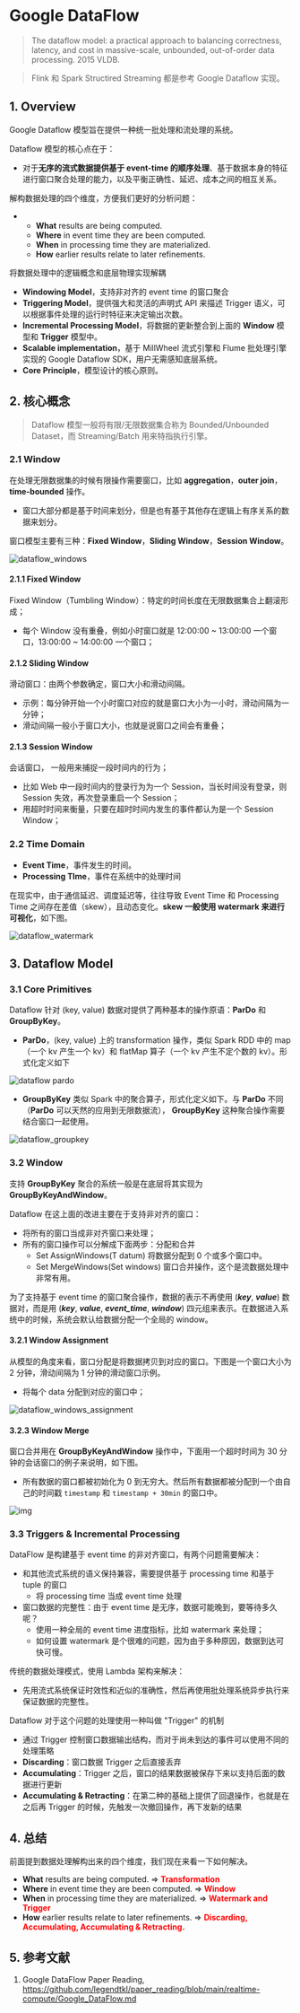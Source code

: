 # Google DataFlow

> The dataflow model: a practical approach to balancing correctness, latency, and cost in massive-scale, unbounded, out-of-order data processing.  2015 VLDB.

> Flink 和 Spark Structired Streaming 都是参考 Google Dataflow 实现。

## 1. Overview

Google Dataflow 模型旨在提供一种统一批处理和流处理的系统。

Dataflow 模型的核心点在于：

- 对于**无序的流式数据提供基于 event-time 的顺序处理**、基于数据本身的特征进行窗口聚合处理的能力，以及平衡正确性、延迟、成本之间的相互关系。

解构数据处理的四个维度，方便我们更好的分析问题：

- - **What** results are being computed.
  - **Where** in event time they are been computed.
  - **When** in processing time they are materialized.
  - **How** earlier results relate to later refinements.

将数据处理中的逻辑概念和底层物理实现解耦

- **Windowing Model**，支持非对齐的 event time 的窗口聚合
- **Triggering Model**，提供强大和灵活的声明式 API 来描述 Trigger 语义，可以根据事件处理的运行时特征来决定输出次数。
- **Incremental Processing Model**，将数据的更新整合到上面的 **Window** 模型和 **Trigger** 模型中。
- **Scalable implementation**，基于 MillWheel 流式引擎和 Flume 批处理引擎实现的 Google Dataflow SDK，用户无需感知底层系统。
- **Core Principle**，模型设计的核心原则。

## 2. 核心概念

>  Dataflow 模型一般将有限/无限数据集合称为 Bounded/Unbounded Dataset，而 Streaming/Batch 用来特指执行引擎。

### 2.1 Window

在处理无限数据集的时候有限操作需要窗口，比如 **aggregation**，**outer join**，**time-bounded** 操作。

- 窗口大部分都是基于时间来划分，但是也有基于其他存在逻辑上有序关系的数据来划分。

窗口模型主要有三种：**Fixed Window**，**Sliding Window**，**Session Window**。

![dataflow_windows](pics/dataflow_windows.png)

#### 2.1.1 Fixed Window

Fixed Window（Tumbling Window）：特定的时间长度在无限数据集合上翻滚形成；

- 每个 Window 没有重叠，例如小时窗口就是 12:00:00 ~ 13:00:00 一个窗口，13:00:00 ~ 14:00:00 一个窗口；

#### 2.1.2 Sliding Window

滑动窗口：由两个参数确定，窗口大小和滑动间隔。

- 示例：每分钟开始一个小时窗口对应的就是窗口大小为一小时，滑动间隔为一分钟；
- 滑动间隔一般小于窗口大小，也就是说窗口之间会有重叠；

#### 2.1.3 Session Window

会话窗口， 一般用来捕捉一段时间内的行为；

- 比如 Web 中一段时间内的登录行为为一个 Session，当长时间没有登录，则 Session 失效，再次登录重启一个 Session；
- 用超时时间来衡量，只要在超时时间内发生的事件都认为是一个 Session Window；

### 2.2 Time Domain

- **Event Time**，事件发生的时间。
- **Processing TIme**，事件在系统中的处理时间

在现实中，由于通信延迟、调度延迟等，往往导致 Event Time 和 Processing Time 之间存在差值（skew），且动态变化。**skew 一般使用 watermark 来进行可视化**，如下图。

![dataflow_watermark](pics/dataflow_watermark.png)

## 3. Dataflow Model

### 3.1 Core Primitives

Dataflow 针对 (key, value) 数据对提供了两种基本的操作原语：**ParDo** 和 **GroupByKey**。

- **ParDo**，(key, value) 上的 transformation 操作，类似 Spark RDD 中的 map （一个 kv 产生一个 kv）和 flatMap 算子（一个 kv 产生不定个数的 kv）。形式化定义如下

![dataflow pardo](pics/dataflow_pardo.png)

- **GroupByKey** 类似 Spark 中的聚合算子，形式化定义如下。与 **ParDo** 不同（**ParDo** 可以天然的应用到无限数据流）， **GroupByKey** 这种聚合操作需要结合窗口一起使用。

![dataflow_groupkey](pics/dataflow_groupkey.png)

### 3.2 Window

支持 **GroupByKey** 聚合的系统一般是在底层将其实现为 **GroupByKeyAndWindow**。

Dataflow 在这上面的改进主要在于支持非对齐的窗口：

- 将所有的窗口当成非对齐窗口来处理；
- 所有的窗口操作可以分解成下面两步：分配和合并
  - Set AssignWindows(T datum) 将数据分配到 0 个或多个窗口中。
  - Set MergeWindows(Set windows) 窗口合并操作，这个是流数据处理中非常有用。

为了支持基于 event time 的窗口聚合操作，数据的表示不再使用 (***key***, ***value***) 数据对，而是用 (***key***, ***value***, ***event_time***, ***window***) 四元组来表示。在数据进入系统中的时候，系统会默认给数据分配一个全局的 window。

#### 3.2.1 **Window Assignment**

从模型的角度来看，窗口分配是将数据拷贝到对应的窗口。下图是一个窗口大小为 2 分钟，滑动间隔为 1 分钟的滑动窗口示例。

- 将每个 data 分配到对应的窗口中；

![dataflow_windows_assignment](pics/dataflow_windows_assignment.png)

#### 3.2.3 Window Merge

窗口合并用在 **GroupByKeyAndWindow** 操作中，下面用一个超时时间为 30 分钟的会话窗口的例子来说明，如下图。

- 所有数据的窗口都被初始化为 0 到无穷大。然后所有数据都被分配到一个由自己的时间戳 `timestamp` 和 `timestamp + 30min` 的窗口中。

![img](pics/v2-0623c617d23f405bc5b2311082161c37_720w.webp)

### 3.3 Triggers & Incremental Processing

DataFlow 是构建基于 event time 的非对齐窗口，有两个问题需要解决：

- 和其他流式系统的语义保持兼容，需要提供基于 processing time 和基于 tuple 的窗口
  - 将 processing time 当成 event time 处理
- 窗口数据的完整性：由于 event time 是无序，数据可能晚到，要等待多久呢？
  - 使用一种全局的 event time 进度指标，比如 watermark 来处理；
  - 如何设置 watermark 是个很难的问题，因为由于多种原因，数据到达可快可慢。

传统的数据处理模式，使用 Lambda 架构来解决：

- 先用流式系统保证时效性和近似的准确性，然后再使用批处理系统异步执行来保证数据的完整性。

Dataflow 对于这个问题的处理使用一种叫做 "Trigger" 的机制

- 通过 Trigger 控制窗口数据输出结构，而对于尚未到达的事件可以使用不同的处理策略
- **Discarding**：窗口数据 Trigger 之后直接丢弃
- **Accumulating**：Trigger 之后，窗口的结果数据被保存下来以支持后面的数据进行更新
- **Accumulating & Retracting**：在第二种的基础上提供了回退操作，也就是在之后再 Trigger 的时候，先触发一次撤回操作，再下发新的结果



## 4. 总结

前面提到数据处理解构出来的四个维度，我们现在来看一下如何解决。

- **What** results are being computed. => <font color='red'>**Transformation**</font>
- **Where** in event time they are been computed. => <font color='red'>**Window**</font>
- **When** in processing time they are materialized. => <font color='red'>**Watermark and Trigger**</font>
- **How** earlier results relate to later refinements. => <font color='red'>**Discarding, Accumulating, Accumulating & Retracting.**</font>



## 5. 参考文献

1. Google DataFlow Paper Reading, https://github.com/legendtkl/paper_reading/blob/main/realtime-compute/Google_DataFlow.md